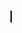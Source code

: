 <html>
<head>
  <title>Simple Game</title>
  <style>
    canvas {
      border: 1px solid black;
    }
  </style>
</head>
<body>
  <canvas id="myCanvas" width="500" height="500"></canvas>

  <script>
    // Get the canvas element and its context
    const canvas = document.getElementById("myCanvas");
    const ctx = canvas.getContext("2d");

    // Set initial position of the square
    let squareX = 50;
    let squareY = 50;

    // Event listener for keyboard input
    document.addEventListener("keydown", moveSquare);

    // Function to handle keyboard input
    function moveSquare(e) {
      const stepSize = 10;

      // Move square based on arrow key pressed
      switch (e.keyCode) {
        case 37: // Left arrow
          squareX -= stepSize;
          break;
        case 38: // Up arrow
          squareY -= stepSize;
          break;
        case 39: // Right arrow
          squareX += stepSize;
          break;
        case 40: // Down arrow
          squareY += stepSize;
          break;
      }

      // Clear the canvas
      ctx.clearRect(0, 0, canvas.width, canvas.height);

      // Draw the square at its new position
      ctx.fillRect(squareX, squareY, 50, 50);
    }

    // Initial draw of the square
    ctx.fillRect(squareX, squareY, 50, 50);
  </script>
</body>
</html>
